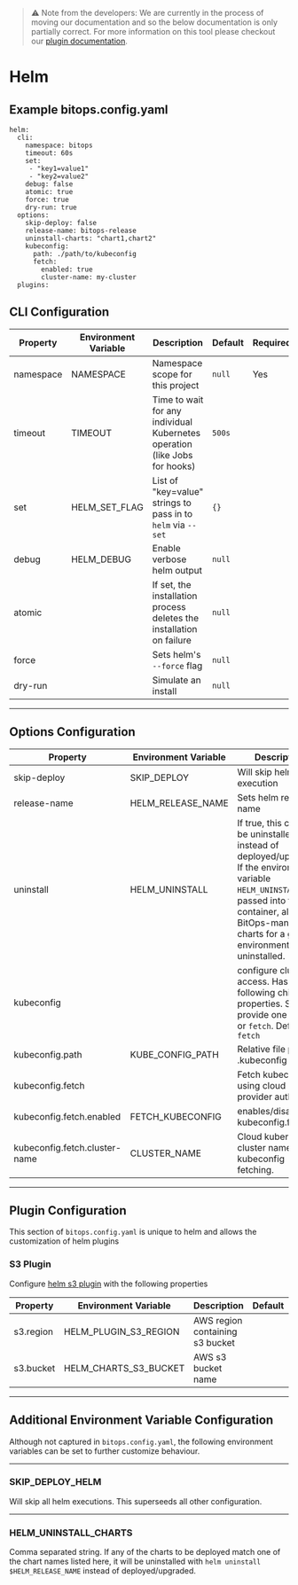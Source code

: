 > ⚠️ Note from the developers: We are currently in the process of moving our documentation and so the below documentation is only partially correct. For more information on this tool please checkout our [plugin documentation](https://github.com/bitops-plugins/helm).

# Helm

## Example bitops.config.yaml
```
helm:
  cli:
    namespace: bitops
    timeout: 60s
    set:
     - "key1=value1"
     - "key2=value2"
    debug: false
    atomic: true
    force: true
    dry-run: true
  options:
    skip-deploy: false
    release-name: bitops-release
    uninstall-charts: "chart1,chart2"
    kubeconfig:
      path: ./path/to/kubeconfig
      fetch:
        enabled: true
        cluster-name: my-cluster
  plugins:
```

## CLI Configuration

| Property  | Environment Variable | Description                                                  | Default | Required |
| --------- | -------------------- | ------------------------------------------------------------ | ------- | -------- |
| namespace | NAMESPACE            | Namespace scope for this project                             | `null`  | Yes      |
| timeout   | TIMEOUT              | Time to wait for any individual Kubernetes operation (like Jobs for hooks) | `500s`  |          |
| set       | HELM_SET_FLAG        | List of "key=value" strings to pass in to `helm` via `--set` | `{}`    |          |
| debug     | HELM_DEBUG           | Enable verbose helm output                                   | `null`  |          |
| atomic    |                      | If set, the installation process deletes the installation on failure | `null`  |          |
| force     |                      | Sets helm's `--force` flag                                   | `null`  |          |
| dry-run   |                      | Simulate an install                                          | `null`  |          |

-------------------
## Options Configuration

| Property                      | Environment Variable | Description                                                  | Default | Required |
| ----------------------------- | -------------------- | ------------------------------------------------------------ | ------- | -------- |
| skip-deploy                   | SKIP_DEPLOY          | Will skip helm execution                                     | `null`  |          |
| release-name                  | HELM_RELEASE_NAME    | Sets helm release name                                       | `null`  |          |
| uninstall                     | HELM_UNINSTALL       | If true, this chart will be uninstalled instead of deployed/upgraded. If the environment variable `HELM_UNINSTALL` is passed into the container, all BitOps-managed charts for a given environment will be uninstalled. | `null`  |          |
| kubeconfig                    |                      | configure cluster access. Has the following child-properties. Should provide one of `path` or `fetch`. Defaults to `fetch` | `fetch` |          |
| kubeconfig.path               | KUBE_CONFIG_PATH     | Relative file path to .kubeconfig file                       | `null`  |          |
| kubeconfig.fetch              |                      | Fetch kubeconfig using cloud provider auth                   |         |          |
| kubeconfig.fetch.enabled      | FETCH_KUBECONFIG     | enables/disables kubeconfig.fetch                            | `true`  |          |
| kubeconfig.fetch.cluster-name | CLUSTER_NAME         | Cloud kubernetes cluster name for kubeconfig fetching.       | `null`  |          |

-------------------
## Plugin Configuration
This section of `bitops.config.yaml` is unique to helm and allows the customization of helm plugins

### S3 Plugin

Configure [helm s3 plugin](https://github.com/hypnoglow/helm-s3) with the following properties

| Property  | Environment Variable  | Description                     | Default | Required |
| --------- | --------------------- | ------------------------------- | ------- | -------- |
| s3.region | HELM_PLUGIN_S3_REGION | AWS region containing s3 bucket |         |          |
| s3.bucket | HELM_CHARTS_S3_BUCKET | AWS s3 bucket name              |         |          |



-------------------
## Additional Environment Variable Configuration
Although not captured in `bitops.config.yaml`, the following environment variables can be set to further customize behaviour.

-------------------
### SKIP_DEPLOY_HELM
Will skip all helm executions. This superseeds all other configuration.

-------------------
### HELM_UNINSTALL_CHARTS
Comma separated string. If any of the charts to be deployed match one of the chart names listed here, it will be uninstalled with `helm uninstall $HELM_RELEASE_NAME` instead of deployed/upgraded.